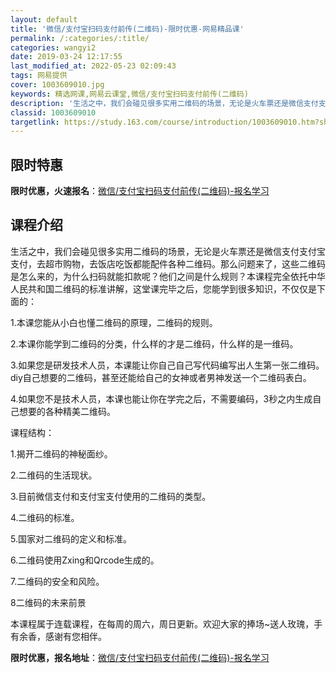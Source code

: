 ```yaml
---
layout: default
title: '微信/支付宝扫码支付前传(二维码)-限时优惠-网易精品课'
permalink: /:categories/:title/
categories: wangyi2
date: 2019-03-24 12:17:55
last_modified_at: 2022-05-23 02:09:43
tags: 网易提供
cover: 1003609010.jpg
keywords: 精选网课,网易云课堂,微信/支付宝扫码支付前传(二维码)
description: '生活之中，我们会碰见很多实用二维码的场景，无论是火车票还是微信支付支付宝支付，去超市购物，去饭店吃饭都能配件各种二维码。'
classid: 1003609010
targetlink: https://study.163.com/course/introduction/1003609010.htm?share=1&shareId=1025206652&utm_campaign=share&utm_medium=iphoneShare&utm_source=&utm_u=1025206652
---
```


## 限时特惠

**限时优惠，火速报名**：[微信/支付宝扫码支付前传(二维码)-报名学习](https://study.163.com/course/introduction/1003609010.htm?share=1&shareId=1025206652&utm_campaign=share&utm_medium=iphoneShare&utm_source=&utm_u=1025206652)

## 课程介绍

生活之中，我们会碰见很多实用二维码的场景，无论是火车票还是微信支付支付宝支付，去超市购物，去饭店吃饭都能配件各种二维码。那么问题来了，这些二维码是怎么来的，为什么扫码就能扣款呢？他们之间是什么规则？本课程完全依托中华人民共和国二维码的标准讲解，这堂课完毕之后，您能学到很多知识，不仅仅是下面的：

1.本课您能从小白也懂二维码的原理，二维码的规则。

2.本课你能学到二维码的分类，什么样的才是二维码，什么样的是一维码。

3.如果您是研发技术人员，本课能让你自己自己写代码编写出人生第一张二维码。diy自己想要的二维码，甚至还能给自己的女神或者男神发送一个二维码表白。

4.如果您不是技术人员，本课也能让你在学完之后，不需要编码，3秒之内生成自己想要的各种精美二维码。

课程结构：

1.揭开二维码的神秘面纱。

2.二维码的生活现状。

3.目前微信支付和支付宝支付使用的二维码的类型。

4.二维码的标准。

5.国家对二维码的定义和标准。

6.二维码使用Zxing和Qrcode生成的。

7.二维码的安全和风险。

8二维码的未来前景

本课程属于连载课程，在每周的周六，周日更新。欢迎大家的捧场~送人玫瑰，手有余香，感谢有您相伴。

**限时优惠，报名地址**：[微信/支付宝扫码支付前传(二维码)-报名学习](https://study.163.com/course/introduction/1003609010.htm?share=1&shareId=1025206652&utm_campaign=share&utm_medium=iphoneShare&utm_source=&utm_u=1025206652)

